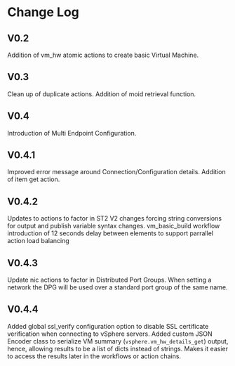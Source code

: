 # Change Log

## V0.2
  
Addition of vm_hw atomic actions to create basic Virtual Machine.

## V0.3

Clean up of duplicate actions. Addition of moid retrieval function.

## V0.4
 
Introduction of Multi Endpoint Configuration.

## V0.4.1
 
Improved error message around Connection/Configuration details. Addition of item get action.

## V0.4.2
 
Updates to actions to factor in ST2 V2 changes forcing string conversions for output and publish variable syntax changes.
vm_basic_build workflow introduction of 12 seconds delay between elements to support parrallel action load balancing

## V0.4.3
 
Update nic actions to factor in Distributed Port Groups. When setting a network the DPG will be used over a standard port group of the same name.

## V0.4.4
 
Added global ssl_verify configuration option to disable SSL certificate verification when connecting to vSphere servers.
Added custom JSON Encoder class to serialize VM summary (`vsphere.vm_hw_details_get`) output, hence, allowing results to be a list of dicts instead of strings. Makes it easier to access the results later in the workflows or action chains.
